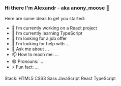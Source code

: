 ### Hi there I'm Alexandr - aka anony_moose 👋

Here are some ideas to get you started:

- 🔭 I’m currently working on a React project
- 🌱 I’m currently learning TypeScript
- 👯 I’m looking for a job offer
- 🤔 I’m looking for help with ...
- 💬 Ask me about ...
- 📫 How to reach me: ...
- 😄 Pronouns: ...
- ⚡ Fun fact: ...

Stack:
HTML5 CSS3 Sass JavaScript React TypeScript



